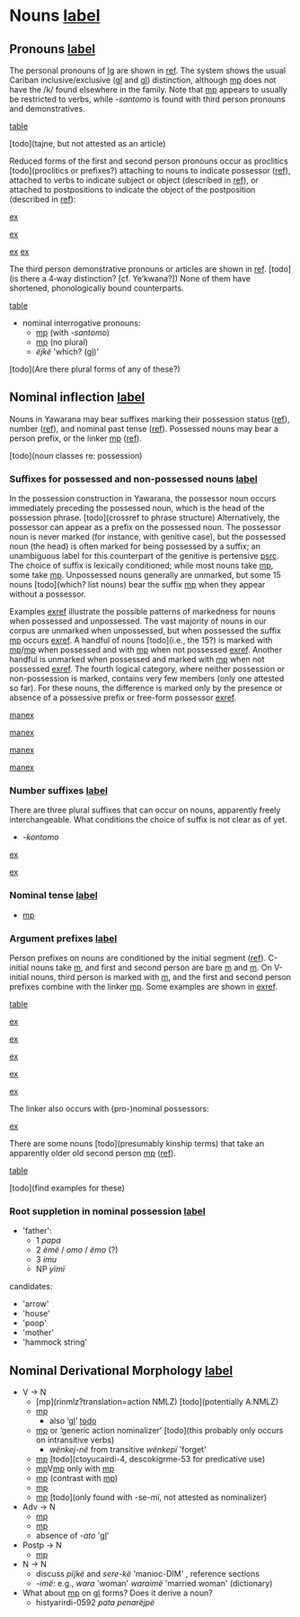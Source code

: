 # Nouns [label](nouns)

## Pronouns [label](sec:pronouns)
The personal pronouns of [lg](yab) are shown in [ref](tab:pronouns).
The system shows the usual Cariban inclusive/exclusive ([gl](1+2) and [gl](1+3)) distinction, although [mp](ejne-1-2pro) does not have the /k/ found elsewhere in the family.
Note that [mp](kontomopl) appears to usually be restricted to verbs, while *-santomo* is found with third person pronouns and demonstratives.

[table](pronouns)

[todo](tajne, but not attested as an article)

Reduced forms of the first and second person pronouns occur as proclitics [todo](proclitics or prefixes?) attaching to nouns to indicate possessor ([ref](sec:nominalperson)), attached to verbs to indicate subject or object (described in [ref](verbinfl)), or attached to postpositions to indicate the object of the postposition (described in [ref](sec:postinfl)):

[ex](convrisamaj-28)

[ex](desccasmaj-25)

[ex](convrisamaj-2)
[ex](ctoaragrme-7)

The third person demonstrative pronouns or articles are shown in [ref](tab:pronouns3).
[todo](is there a 4‑way distinction? [cf. Ye’kwana?])
None of them have shortened, phonologically bound counterparts.

[table](pronouns3)

* nominal interrogative pronouns:
    * [mp](aniki-who) (with _-santomo_)
    * [mp](ati-what) (no plural)
    * _ëjkë_ 'which? ([gl](inan))'

[todo](Are there plural forms of any of these?)


## Nominal inflection [label](sec:nouninfl)

Nouns in Yawarana may bear suffixes marking their possession status ([ref](sec:nounposssuf)), number ([ref](sec:nominalnumber)), and nominal past tense ([ref](sec:nominaltense)).
Possessed nouns may bear a person prefix, or the linker [mp](ylk?nt) ([ref](sec:nominalperson)). 

[todo](noun classes re: possession)


### Suffixes for possessed and non-possessed nouns [label](sec:nounposssuf)

In the possession construction in Yawarana, the possessor noun occurs immediately preceding the possessed noun, which is the head of the possession phrase. [todo](crossref to phrase structure)
Alternatively, the possessor can appear as a prefix on the possessed noun.
The possessor noun is never marked (for instance, with genitive case), but the possessed noun (the head) is often marked for being possessed by a suffix; an unambiguous label for this counterpart of the genitive is pertensive [psrc](dixon2010basic).
The choice of suffix is lexically conditioned; while most nouns take [mp](rupert), some take [mp](tipert?nt).
Unpossessed nouns generally are unmarked, but some 15 nouns [todo](which? list nouns) bear the suffix [mp](tenpert) when they appear without a possessor. 

Examples [exref](onlypossessed?end=unsuffixednouns) illustrate the possible patterns of markedness for nouns when possessed and unpossessed.
The vast majority of nouns in our corpus are unmarked when unpossessed, but when possessed the suffix [mp](rupert) occurs [exref](onlypossessed).
A handful of nouns [todo](i.e., the 15?) is marked with [mp](rupert?nt)/[mp](tipert) when possessed and with [mp](tenpert) when not possessed [exref](diffpossessed).
Another handful is unmarked when possessed and marked with [mp](tenpert) when not possessed [exref](suffunpossessed).
The fourth logical category, where neither possession or non-possession is marked, contains very few members (only one attested so far).
For these nouns, the difference is marked only by the presence or absence of a possessive prefix or free-form possessor [exref](unsuffixednouns).

[manex](onlypossessed)

[manex](diffpossessed)

[manex](suffunpossessed)

[manex](unsuffixednouns)

### Number suffixes [label](sec:nominalnumber)
There are three plural suffixes that can occur on nouns, apparently freely interchangeable.
What conditions the choice of suffix is not clear as of yet.

* _-kontomo_

[ex](ctorat-17)

[ex](ctorat-40)


### Nominal tense [label](sec:nominaltense)

* [mp](jpepst)

### Argument prefixes [label](sec:nominalperson)
Person prefixes on nouns are conditioned by the initial segment ([ref](tab:possprefixes)).
C-initial nouns take [m](i31), and first and second person are bare [m](u1) and [m](me2).
On V-initial nouns, third person is marked with [m](it3), and the first and second person prefixes combine with the linker [mp](ylk).
Some examples are shown in [exref](ctorat-23?end=lastex).

[table](possprefixes)

[ex](ctorat-23)

[ex](convrisamaj-28)

[ex](desccasmaj-025)

[ex](ctorat-46)

[ex](ctorat-19?example_id=lastex)


The linker also occurs with (pro-)nominal possessors:

[ex](desccasmaj-131)

There are some nouns [todo](presumably kinship terms) that take an apparently older old second person [mp](a2) ([ref](tab:oldpossprefixes)).

[table](oldpossprefixes)

[todo](find examples for these)

### Root suppletion in nominal possession [label](sec:irregnouns)

* 'father':
    * 1 *papa*
    * 2 _ëmë_ / _omo_ / _ëmo_ (?)
    * 3 _imu_
    * NP _yïmï_

candidates:

* 'arrow'
* 'house'
* 'poop'
* 'mother'
* 'hammock string'


## Nominal Derivational Morphology [label](sec:nounderiv)

* V → N
    * [mp](rinmlz?translation=action NMLZ) [todo](potentially A.NMLZ)
    * [mp](jpenmlz) 
        * also ‘[gl](PST.ABS.nmlz)’ [todo](convsuenmaj-47)
    * [mp](neinf) or ‘generic action nominalizer’ [todo](this probably only occurs on intransitive verbs)
        * _wënkej-në_ from transitive _wënkepï_ 'forget'
    * [mp](ninmlz) [todo](ctoyucairdi-4, descokigrme-53 for predicative use)
    * [mp](nnmlzpre?nt)V[mp](rinmlz?nt) only with [mp](yeme-eat-fruits-eggs-soup)
    * [mp](sapenmlz) (contrast with [mp](jpenmlz)) 
    * [mp](toponmlz) 
    * [mp](pininmlz) [todo](only found with -se-mï, not attested as nominalizer)
* Adv → N 
    * [mp](minmlz)
    * [mp](anonmlz)
    * absence of _-ato_ '[gl](nmlz)'
* Postp → N
    * [mp](anonmlz)
* N → N
    * discuss _pïjkë_ and _sere-kë_ 'manioc-DIM' , reference sections
    * _-imë_: e.g., _wara_ 'woman' _waraimë_ 'married woman' (dictionary)
* What about [mp](jpenmlz) on [gl](ad) forms? Does it derive a noun?
    * histyarirdi-0592 _pata penarëjpë_